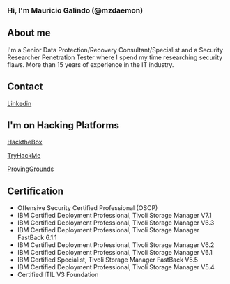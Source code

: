 ### Hi, I'm Mauricio Galindo (@mzdaemon)


## About me
I'm a Senior Data Protection/Recovery Consultant/Specialist and a Security Researcher Penetration Tester where I spend my time researching security flaws.
More than 15 years of experience in the IT industry.

## Contact
[Linkedin](https://www.linkedin.com/in/mauriciogalindo)

## I'm on Hacking Platforms
[HacktheBox](https://app.hackthebox.com/profile/407317/)

[TryHackMe](https://tryhackme.com/p/mzdaemon)

[ProvingGrounds](https://portal.offensive-security.com/sign-up/pg)



## Certification
* Offensive Security Certified Professional (OSCP)
* IBM Certified Deployment Professional, Tivoli Storage Manager V7.1
* IBM Certified Deployment Professional, Tivoli Storage Manager V6.3
* IBM Certified Deployment Professional, Tivoli Storage Manager FastBack 6.1.1
* IBM Certified Deployment Professional, Tivoli Storage Manager V6.2
* IBM Certified Deployment Professional, Tivoli Storage Manager V6.1
* IBM Certified Specialist, Tivoli Storage Manager FastBack V5.5
* IBM Certified Deployment Professional, Tivoli Storage Manager V5.4
* Certified ITIL V3 Foundation


<!--
**mauriciogalindo/mauriciogalindo** is a ✨ _special_ ✨ repository because its `README.md` (this file) appears on your GitHub profile.

Here are some ideas to get you started:

- 🔭 I’m currently working on ...
- 🌱 I’m currently learning ...
- 👯 I’m looking to collaborate on ...
- 🤔 I’m looking for help with ...
- 💬 Ask me about ...
- 📫 How to reach me: ...
- 😄 Pronouns: ...
- ⚡ Fun fact: ...
-->
